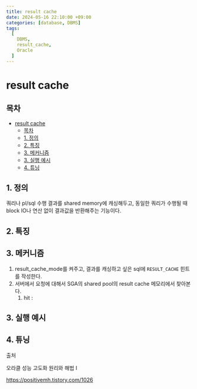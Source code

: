 ```yaml
---
title: result cache
date: 2024-05-16 22:10:00 +09:00
categories: [database, DBMS]
tags:
  [
    DBMS,
    result_cache,
    Oracle
  ]
---
```


# result cache

## 목차
  
- [result cache](#result-cache)
  - [목차](#목차)
  - [1. 정의](#1-정의)
  - [2. 특징](#2-특징)
  - [3. 메커니즘](#3-메커니즘)
  - [3. 실행 예시](#3-실행-예시)
  - [4. 튜닝](#4-튜닝)


## 1. 정의

쿼리나 pl/sql 수행 결과를 shared memory에 캐싱해두고, 동일한 쿼리가 수행될 때 block IO나 연산 없이 결과값을 반환해주는 기능이다.

## 2. 특징


## 3. 메커니즘

1. result_cache_mode를 켜주고, 결과를 캐싱하고 싶은 sql에 `RESULT_CACHE` 힌트를 작성한다.
2. 서버에서 요청에 대해서 SGA의 shared pool의 result cache 메모리에서 찾아본다.
   1. hit : 





## 3. 실행 예시

## 4. 튜닝




출처

오라클 성능 고도화 원리와 해법 I

https://positivemh.tistory.com/1026